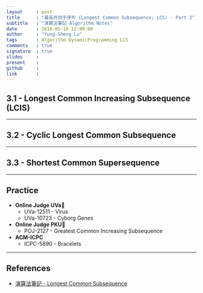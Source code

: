 ```yaml
---
layout     : post
title      : "最長共同子序列 (Longest Common Subsequence; LCS) - Part 3"
subtitle   : "演算法筆記 Algorithm Notes"
date       : 2018-05-18 12:00:00
author     : "Yung-Sheng Lu"
tags       : Algorithm DynamicProgramming LCS
comments   : true
signature  : true
slides     : 
present    :
github     : 
link       : 
---
```


## 3.1 - Longest Common Increasing Subsequence (LCIS)

---
## 3.2 - Cyclic Longest Common Subsequence


---
## 3.3 - Shortest Common Supersequence


---
## Practice

* **Online Judge UVa**
    * UVa-12511 - Virus
    * UVa-10723 - Cyborg Genes
* **Online Judge PKU**
    * POJ-2127 - Greatest Common Increasing Subsequence
* **ACM-ICPC**
    * ICPC-5890 - Bracelets

---
## References

* [演算法筆記 - Longest Common Subsequence](http://www.csie.ntnu.edu.tw/~u91029/LongestCommonSubsequence.html)